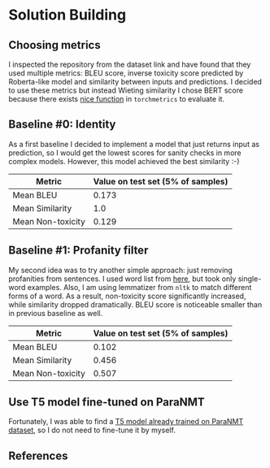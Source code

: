 # Solution Building

## Choosing metrics

I inspected the repository from the dataset link and have found that they used multiple metrics:
BLEU score, inverse toxicity score predicted by Roberta-like model and similarity between inputs
and predictions. I decided to use these metrics but instead Wieting similarity I chose BERT score
because there
exists [nice function](https://torchmetrics.readthedocs.io/en/stable/text/bert_score.html#torchmetrics.functional.text.bert.bert_score)
in `torchmetrics` to evaluate it.

## Baseline #0: Identity

As a first baseline I decided to implement a model that just returns input as prediction, so I would
get the lowest scores for sanity checks in more complex models. However, this
model achieved the best similarity :-)

| Metric            | Value on test set (5% of samples) |
|-------------------|-----------------------------------|
| Mean BLEU         | 0.173                             |
| Mean Similarity   | 1.0                               |
| Mean Non-toxicity | 0.129                             |

## Baseline #1: Profanity filter

My second idea was to try another simple approach: just removing profanities from sentences. I used
word list from [here](https://github.com/surge-ai/profanity/blob/main/profanity_en.csv), but took
only single-word examples. Also, I am using lemmatizer from `nltk` to match different forms of a
word.
As a result, non-toxicity score significantly increased, while similarity dropped dramatically. BLEU
score is noticeable smaller than in previous baseline as well.

| Metric            | Value on test set (5% of samples) |
|-------------------|-----------------------------------|
| Mean BLEU         | 0.102                             |
| Mean Similarity   | 0.456                             |
| Mean Non-toxicity | 0.507                             |

## Use T5 model fine-tuned on ParaNMT

Fortunately, I was able to find
a [T5 model already trained on ParaNMT dataset](https://huggingface.co/s-nlp/t5-paranmt-detox), so I
do not need to fine-tune it by myself.

## References
